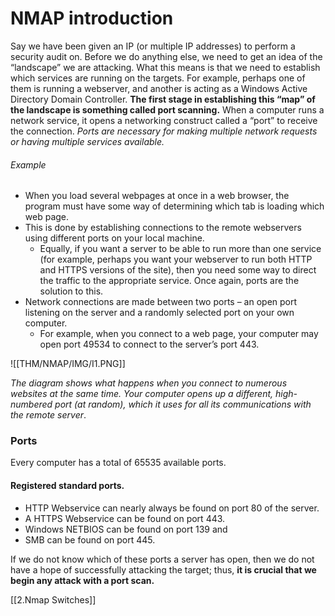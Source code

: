 # NMAP introduction
Say we have been given an IP (or multiple IP addresses) to perform a security audit on. Before we do anything else, we need to get an idea of the “landscape” we are attacking. What this means is that we need to establish which services are running on the targets. For example, perhaps one of them is running a webserver, and another is acting as a Windows Active Directory Domain Controller. **The first stage in establishing this “map” of the landscape is something called port scanning.** When a computer runs a network service, it opens a networking construct called a “port” to receive the connection.  *Ports are necessary for making multiple network requests or having multiple services available.* 

###### Example
- When you load several webpages at once in a web browser, the program must have some way of determining which tab is loading which web page. 
- This is done by establishing connections to the remote webservers using different ports on your local machine. 
	- Equally, if you want a server to be able to run more than one service (for example, perhaps you want your webserver to run both HTTP and HTTPS versions of the site), then you need some way to direct the traffic to the appropriate service. Once again, ports are the solution to this. 
- Network connections are made between two ports – an open port listening on the server and a randomly selected port on your own computer. 
	- For example, when you connect to a web page, your computer may open port 49534 to connect to the server’s port 443.

![[THM/NMAP/IMG/I1.PNG]]

*The diagram shows what happens when you connect to numerous websites at the same time. Your computer opens up a different, high-numbered port (at random), which it uses for all its communications with the remote server*.

### Ports
Every computer has a total of 65535 available ports.
#### Registered standard ports. 
- HTTP Webservice can nearly always be found on port 80 of the server. 
- A HTTPS Webservice can be found on port 443. 
- Windows NETBIOS can be found on port 139 and 
- SMB can be found on port 445.

If we do not know which of these ports a server has open, then we do not have a hope of successfully attacking the target; thus, **it is crucial that we begin any attack with a port scan.**

[[2.Nmap Switches]]